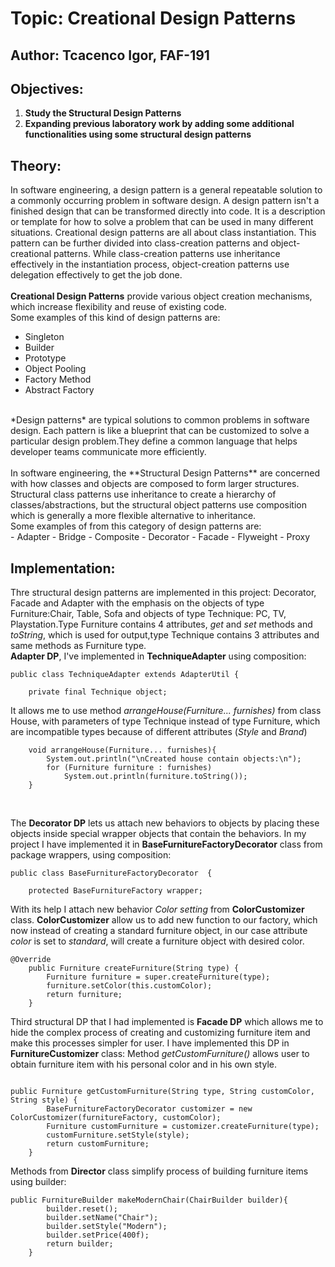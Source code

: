 # Topic: Creational Design Patterns
## Author: Tcacenco Igor, FAF-191
## Objectives:
1. **Study the Structural Design Patterns**<br>
2. **Expanding previous laboratory work by adding some additional functionalities using some structural design patterns**<br>

## Theory:
In software engineering, a design pattern is a general repeatable
 solution to a commonly occurring problem in software design.
 A design pattern isn't a finished design that can be transformed 
 directly into code. It is a description or template for how to 
 solve a problem that can be used in many different situations.
 Creational design patterns are all about class instantiation. 
 This pattern can be further divided into class-creation patterns 
 and object-creational patterns. 
While class-creation patterns use inheritance effectively in the
 instantiation process, object-creation patterns use delegation 
 effectively to get the job done.<br>
<br>
**Creational Design Patterns** provide various object creation mechanisms,
 which increase flexibility and reuse of existing code.<br>
Some examples of this kind of design patterns are:<br>
- Singleton
- Builder
- Prototype
- Object Pooling
- Factory Method
- Abstract Factory
<br>
*Design patterns* are typical solutions to common problems
in software design. Each pattern is like a blueprint
that can be customized to solve a particular
design problem.They define a common language that helps developer teams
communicate more efficiently.<br>
<br>
In software engineering, the **Structural Design Patterns** are concerned with how classes and objects are composed
 to form larger structures.
 Structural class patterns use inheritance to create a hierarchy of classes/abstractions,
 but the structural object patterns use composition which is generally a more flexible alternative to inheritance.<br>
Some examples of from this category of design patterns are:<br>
- Adapter
- Bridge
- Composite
- Decorator
- Facade
- Flyweight
- Proxy

## Implementation:<br>
Thre structural design patterns are implemented in this project: Decorator, Facade and Adapter with 
the emphasis on the objects of type Furniture:Chair, Table, Sofa and objects of type Technique:
PC, TV, Playstation.Type Furniture contains 4 attributes, *get* and *set* methods and *toString*, which is used 
for output,type Technique contains 3 attributes and same methods as Furniture type.<br>
**Adapter DP**, I've implemented in **TechniqueAdapter** using composition:
```
public class TechniqueAdapter extends AdapterUtil {

    private final Technique object;
```
It allows me to use method _arrangeHouse(Furniture... furnishes)_ from class House, 
with parameters of type Technique instead of type Furniture, which are incompatible types because of different attributes (_Style_ and _Brand_)<br>

```
    void arrangeHouse(Furniture... furnishes){
        System.out.println("\nCreated house contain objects:\n");
        for (Furniture furniture : furnishes)
            System.out.println(furniture.toString());
    }
```
<br>

The __Decorator DP__  lets us attach new behaviors to objects by placing these objects inside special wrapper objects that contain the behaviors.
In my project I have implemented it in __BaseFurnitureFactoryDecorator__ class from package wrappers, using composition:
```
public class BaseFurnitureFactoryDecorator  {

    protected BaseFurnitureFactory wrapper;
```
With its help I attach new behavior _Color setting_ from __ColorCustomizer__ class.
__ColorCustomizer__ allow us to add new function to our factory, which now instead of creating a standard furniture object, in our case attribute _color_
is set to _standard_, will create a furniture object with desired color.
<br>

```
@Override
    public Furniture createFurniture(String type) {
        Furniture furniture = super.createFurniture(type);
        furniture.setColor(this.customColor);
        return furniture;
    }
```

Third structural DP that I had implemented is **Facade DP** which allows me to hide the complex process of creating  and customizing furniture item
and make this processes simpler for user. I have implemented this DP in **FurnitureCustomizer** class:
Method *getCustomFurniture()* allows user to obtain furniture item with his personal color and in his own style.

```

public Furniture getCustomFurniture(String type, String customColor, String style) {
        BaseFurnitureFactoryDecorator customizer = new ColorCustomizer(furnitureFactory, customColor);
        Furniture customFurniture = customizer.createFurniture(type);
        customFurniture.setStyle(style);
        return customFurniture;
    }
```

Methods from **Director** class simplify process of building furniture items using builder:
```
public FurnitureBuilder makeModernChair(ChairBuilder builder){
        builder.reset();
        builder.setName("Chair");
        builder.setStyle("Modern");
        builder.setPrice(400f);
        return builder;
    }
```
<br>

